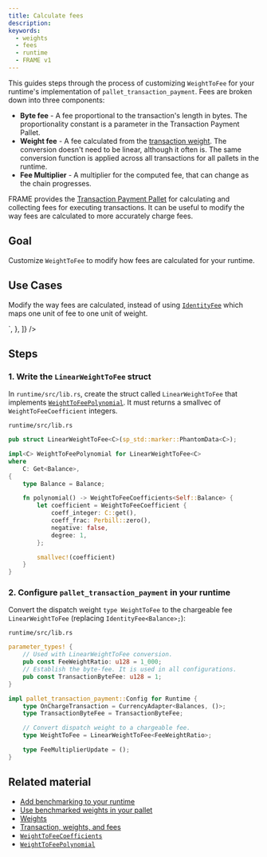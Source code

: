 ```yaml
---
title: Calculate fees
description:
keywords:
  - weights
  - fees
  - runtime
  - FRAME v1
---
```


This guides steps through the process of customizing `WeightToFee` for your runtime's implementation of `pallet_transaction_payment`.
Fees are broken down into three components:

- **Byte fee** - A fee proportional to the transaction's length in bytes. 
  The proportionality constant is a parameter in the Transaction Payment Pallet.
- **Weight fee** - A fee calculated from the [transaction weight](/main-docs/build/tx-weights-fees). 
  The conversion doesn't need to be linear, although it often is. 
  The same conversion function is applied across all transactions for all pallets in the runtime.
- **Fee Multiplier** - A multiplier for the computed fee, that can change as the chain progresses.

FRAME provides the [Transaction Payment Pallet](/rustdocs/latest/pallet_transaction_payment/index.html) for calculating and collecting fees for executing transactions. 
It can be useful to modify the way fees are calculated to more accurately charge fees.

## Goal

Customize `WeightToFee` to modify how fees are calculated for your runtime.

## Use Cases

Modify the way fees are calculated, instead of using [`IdentityFee`](/rustdocs/latest/frame_support/weights/struct.IdentityFee.html) which maps one unit of fee to one unit of weight.

`,
    },
  ]}
/>

## Steps

### 1. Write the `LinearWeightToFee` struct

In `runtime/src/lib.rs`, create the struct called `LinearWeightToFee` that implements
[`WeightToFeePolynomial`](/rustdocs/latest/frame_support/weights/trait.WeightToFeePolynomial.html).
It must returns a smallvec of `WeightToFeeCoefficient` integers.

`runtime/src/lib.rs`

```rust
pub struct LinearWeightToFee<C>(sp_std::marker::PhantomData<C>);

impl<C> WeightToFeePolynomial for LinearWeightToFee<C>
where
	C: Get<Balance>,
{
	type Balance = Balance;

	fn polynomial() -> WeightToFeeCoefficients<Self::Balance> {
		let coefficient = WeightToFeeCoefficient {
			coeff_integer: C::get(),
			coeff_frac: Perbill::zero(),
			negative: false,
			degree: 1,
		};

		smallvec!(coefficient)
	}
}
```

### 2. Configure `pallet_transaction_payment` in your runtime

Convert the dispatch weight
`type WeightToFee` to the chargeable fee `LinearWeightToFee` (replacing `IdentityFee<Balance>;`):

`runtime/src/lib.rs`

```rust
parameter_types! {
    // Used with LinearWeightToFee conversion.
	pub const FeeWeightRatio: u128 = 1_000;
	// Establish the byte-fee. It is used in all configurations.
	pub const TransactionByteFee: u128 = 1;
}

impl pallet_transaction_payment::Config for Runtime {
	type OnChargeTransaction = CurrencyAdapter<Balances, ()>;
	type TransactionByteFee = TransactionByteFee;

	// Convert dispatch weight to a chargeable fee.
	type WeightToFee = LinearWeightToFee<FeeWeightRatio>;

	type FeeMultiplierUpdate = ();
}
```

## Related material

- [Add benchmarking to your runtime](/reference/how-to-guides/weights/add-benchmarks/)
- [Use benchmarked weights in your pallet](/reference/how-to-guides/weights/custom-weights)
- [Weights](/reference/glossary#weight)
- [Transaction, weights, and fees](/main-docs/build/tx-weights-fees)
- [`WeightToFeeCoefficients`](/rustdocs/latest/frame_support/weights/type.WeightToFeeCoefficients.html)
- [`WeightToFeePolynomial`](/rustdocs/latest/frame_support/weights/trait.WeightToFeePolynomial.html)

[transaction-frame]: https://github.com/paritytech/substrate/tree/master/frame/transaction-payment
